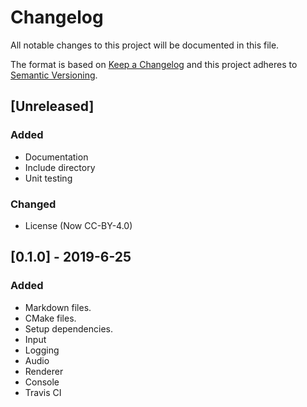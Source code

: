 # Changelog
All notable changes to this project will be documented in this file.

The format is based on [Keep a Changelog](http://keepachangelog.com/en/1.0.0/)
and this project adheres to [Semantic Versioning](http://semver.org/spec/v2.0.0.html).

## [Unreleased]
### Added
* Documentation
* Include directory
* Unit testing

### Changed
* License (Now CC-BY-4.0)

## [0.1.0] - 2019-6-25
### Added
* Markdown files.
* CMake files.
* Setup dependencies.
* Input
* Logging
* Audio
* Renderer
* Console
* Travis CI

